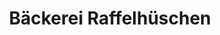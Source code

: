 ---
title: "Bäckerei Raffelhüschen"
url: /sylt/baeckerei-raffelhueschen-heideweg/
shop: Bäckerei
---